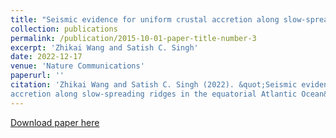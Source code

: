 ```yaml
---
title: "Seismic evidence for uniform crustal accretion along slow-spreading ridges in the equatorial Atlantic Ocean"
collection: publications
permalink: /publication/2015-10-01-paper-title-number-3
excerpt: 'Zhikai Wang and Satish C. Singh'
date: 2022-12-17
venue: 'Nature Communications'
paperurl: ''
citation: 'Zhikai Wang and Satish C. Singh (2022). &quot;Seismic evidence for uniform crustal
accretion along slow-spreading ridges in the equatorial Atlantic Ocean&quot; <i> Nature Communications</i>. 13, 7809.'
---
```

[Download paper here](https://doi.org/10.1038/s41467-022-35459-z)
